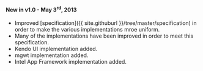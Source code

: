 #### New in v1.0 - May 3<sup>rd</sup>, 2013

- Improved [specification]({{ site.githuburl }}/tree/master/specification) in order to make the various implementations mroe uniform.
- Many of the implementations have been improved in order to meet this specification.
- Kendo UI implementation added.
- mgwt implementation added.
- Intel App Framework implementation added.

